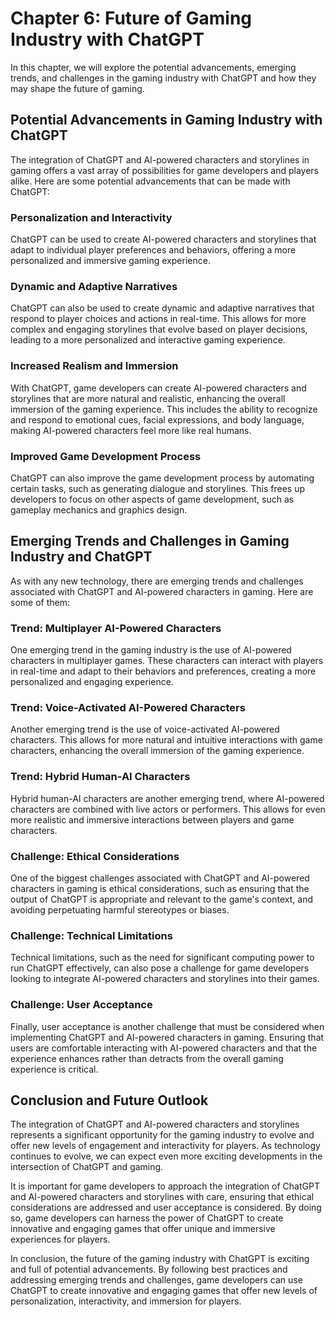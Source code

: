 Chapter 6: Future of Gaming Industry with ChatGPT
=================================================

In this chapter, we will explore the potential advancements, emerging trends, and challenges in the gaming industry with ChatGPT and how they may shape the future of gaming.

Potential Advancements in Gaming Industry with ChatGPT
------------------------------------------------------

The integration of ChatGPT and AI-powered characters and storylines in gaming offers a vast array of possibilities for game developers and players alike. Here are some potential advancements that can be made with ChatGPT:

### Personalization and Interactivity

ChatGPT can be used to create AI-powered characters and storylines that adapt to individual player preferences and behaviors, offering a more personalized and immersive gaming experience.

### Dynamic and Adaptive Narratives

ChatGPT can also be used to create dynamic and adaptive narratives that respond to player choices and actions in real-time. This allows for more complex and engaging storylines that evolve based on player decisions, leading to a more personalized and interactive gaming experience.

### Increased Realism and Immersion

With ChatGPT, game developers can create AI-powered characters and storylines that are more natural and realistic, enhancing the overall immersion of the gaming experience. This includes the ability to recognize and respond to emotional cues, facial expressions, and body language, making AI-powered characters feel more like real humans.

### Improved Game Development Process

ChatGPT can also improve the game development process by automating certain tasks, such as generating dialogue and storylines. This frees up developers to focus on other aspects of game development, such as gameplay mechanics and graphics design.

Emerging Trends and Challenges in Gaming Industry and ChatGPT
-------------------------------------------------------------

As with any new technology, there are emerging trends and challenges associated with ChatGPT and AI-powered characters in gaming. Here are some of them:

### Trend: Multiplayer AI-Powered Characters

One emerging trend in the gaming industry is the use of AI-powered characters in multiplayer games. These characters can interact with players in real-time and adapt to their behaviors and preferences, creating a more personalized and engaging experience.

### Trend: Voice-Activated AI-Powered Characters

Another emerging trend is the use of voice-activated AI-powered characters. This allows for more natural and intuitive interactions with game characters, enhancing the overall immersion of the gaming experience.

### Trend: Hybrid Human-AI Characters

Hybrid human-AI characters are another emerging trend, where AI-powered characters are combined with live actors or performers. This allows for even more realistic and immersive interactions between players and game characters.

### Challenge: Ethical Considerations

One of the biggest challenges associated with ChatGPT and AI-powered characters in gaming is ethical considerations, such as ensuring that the output of ChatGPT is appropriate and relevant to the game's context, and avoiding perpetuating harmful stereotypes or biases.

### Challenge: Technical Limitations

Technical limitations, such as the need for significant computing power to run ChatGPT effectively, can also pose a challenge for game developers looking to integrate AI-powered characters and storylines into their games.

### Challenge: User Acceptance

Finally, user acceptance is another challenge that must be considered when implementing ChatGPT and AI-powered characters in gaming. Ensuring that users are comfortable interacting with AI-powered characters and that the experience enhances rather than detracts from the overall gaming experience is critical.

Conclusion and Future Outlook
-----------------------------

The integration of ChatGPT and AI-powered characters and storylines represents a significant opportunity for the gaming industry to evolve and offer new levels of engagement and interactivity for players. As technology continues to evolve, we can expect even more exciting developments in the intersection of ChatGPT and gaming.

It is important for game developers to approach the integration of ChatGPT and AI-powered characters and storylines with care, ensuring that ethical considerations are addressed and user acceptance is considered. By doing so, game developers can harness the power of ChatGPT to create innovative and engaging games that offer unique and immersive experiences for players.

In conclusion, the future of the gaming industry with ChatGPT is exciting and full of potential advancements. By following best practices and addressing emerging trends and challenges, game developers can use ChatGPT to create innovative and engaging games that offer new levels of personalization, interactivity, and immersion for players.

